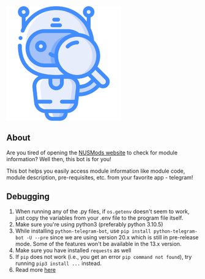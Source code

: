 <img src="./assets/nusmodsbot.png" width="300px">

## About

Are you tired of opening the [NUSMods website](http://nusmods.com/) to check for module information? Well then, this bot is for you!

This bot helps you easily access module information like module code, module description, pre-requisites, etc. from your favorite app - telegram!

## Debugging

1. When running any of the .py files, if `os.getenv` doesn't seem to work, just copy the variables from your .env file to the program file itself.
2. Make sure you're using python3 (preferably python 3.10.5)
3. While installing `python-telegram-bot`, use `pip install python-telegram-bot -U --pre` since we are using version 20.x which is still in pre-release mode. Some of the features won't be available in the 13.x version.
4. Make sure you have installed `requests` as well
5. If `pip` does not work (i.e., you get an error `pip command not found`), try running `pip3 install ...` instead.
6. Read more [here](https://github.com/python-telegram-bot/python-telegram-bot/wiki/Extensions-%E2%80%93-Your-first-Bot)
